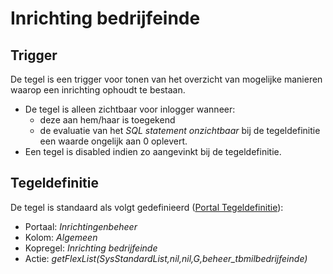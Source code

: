 # Inrichting bedrijfeinde

## Trigger

De tegel is een trigger voor tonen van het overzicht van mogelijke manieren waarop een inrichting ophoudt te bestaan.

- De tegel is alleen zichtbaar voor inlogger wanneer:
  - deze aan hem/haar is toegekend
  - de evaluatie van het *SQL statement onzichtbaar* bij de tegeldefinitie een waarde ongelijk aan 0 oplevert.
- Een tegel is disabled indien zo aangevinkt bij de tegeldefinitie.

## Tegeldefinitie

De tegel is standaard als volgt gedefinieerd ([Portal Tegeldefinitie](/docs/instellen_inrichten/portaldefinitie/portal_tegel.md)):

- Portaal: *Inrichtingenbeheer*
- Kolom: *Algemeen*
- Kopregel: *Inrichting bedrijfeinde*
- Actie: *getFlexList(SysStandardList,nil,nil,G,beheer_tbmilbedrijfeinde)*
